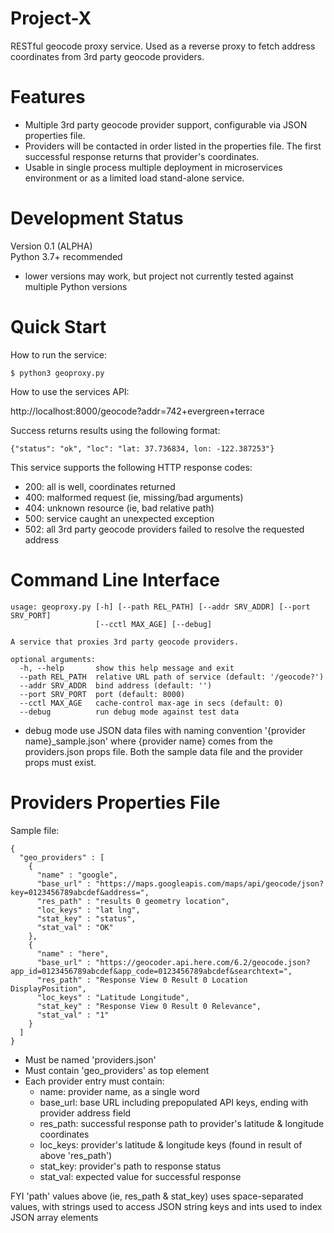 # Project-X
RESTful geocode proxy service.  Used as a reverse proxy to fetch address coordinates from 3rd party geocode providers.


# Features
- Multiple 3rd party geocode provider support, configurable via JSON properties file.
- Providers will be contacted in order listed in the properties file.  The first successful response returns that provider's coordinates.
- Usable in single process multiple deployment in microservices environment or as a limited load stand-alone service.


# Development Status
Version 0.1 (ALPHA)  
Python 3.7+ recommended  
- lower versions may work, but project not currently tested against multiple Python versions


# Quick Start
How to run the service:
```
$ python3 geoproxy.py
```

How to use the services API:  
  
http://localhost:8000/geocode?addr=742+evergreen+terrace

Success returns results using the following format:
```
{"status": "ok", "loc": "lat: 37.736834, lon: -122.387253"}
```

This service supports the following HTTP response codes:  
- 200: all is well, coordinates returned
- 400: malformed request (ie, missing/bad arguments)
- 404: unknown resource (ie, bad relative path)
- 500: service caught an unexpected exception
- 502: all 3rd party geocode providers failed to resolve the requested address


# Command Line Interface
```
usage: geoproxy.py [-h] [--path REL_PATH] [--addr SRV_ADDR] [--port SRV_PORT]
                   [--cctl MAX_AGE] [--debug]

A service that proxies 3rd party geocode providers.

optional arguments:
  -h, --help       show this help message and exit
  --path REL_PATH  relative URL path of service (default: '/geocode?')
  --addr SRV_ADDR  bind address (default: '')
  --port SRV_PORT  port (default: 8000)
  --cctl MAX_AGE   cache-control max-age in secs (default: 0)
  --debug          run debug mode against test data
```

* debug mode use JSON data files with naming convention '{provider name}_sample.json' where {provider name} comes from the providers.json props file.  Both the sample data file and the provider props must exist.


# Providers Properties File

Sample file:
```
{
  "geo_providers" : [
    {
      "name" : "google",
      "base_url" : "https://maps.googleapis.com/maps/api/geocode/json?key=0123456789abcdef&address=",
      "res_path" : "results 0 geometry location",
      "loc_keys" : "lat lng",
      "stat_key" : "status",
      "stat_val" : "OK"
    },
    {
      "name" : "here",
      "base_url" : "https://geocoder.api.here.com/6.2/geocode.json?app_id=0123456789abcdef&app_code=0123456789abcdef&searchtext=",
      "res_path" : "Response View 0 Result 0 Location DisplayPosition",
      "loc_keys" : "Latitude Longitude",
      "stat_key" : "Response View 0 Result 0 Relevance",
      "stat_val" : "1"
    }
  ]
}
```

* Must be named 'providers.json'
* Must contain 'geo_providers' as top element
* Each provider entry must contain:
  * name: provider name, as a single word
  * base_url: base URL including prepopulated API keys, ending with provider address field
  * res_path: successful response path to provider's latitude & longitude coordinates
  * loc_keys: provider's latitude & longitude keys (found in result of above 'res_path')
  * stat_key: provider's path to response status
  * stat_val: expected value for successful response

FYI 'path' values above (ie, res_path & stat_key) uses space-separated values, with strings used to access JSON string keys and ints used to index JSON array elements

